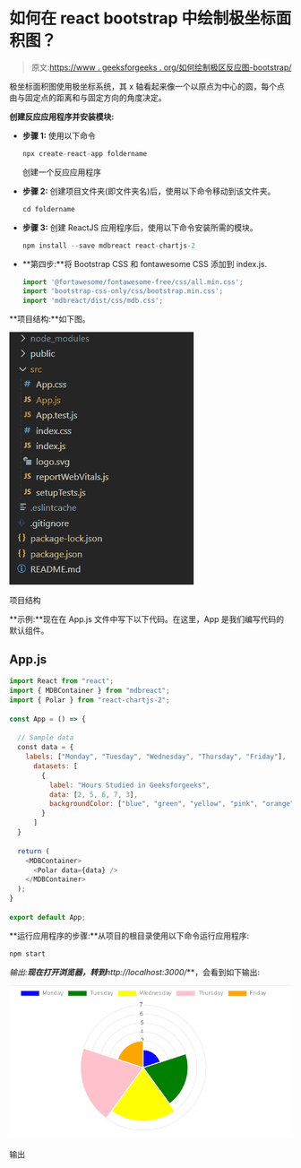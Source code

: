 # 如何在 react bootstrap 中绘制极坐标面积图？

> 原文:[https://www . geeksforgeeks . org/如何绘制极区反应图-bootstrap/](https://www.geeksforgeeks.org/how-to-draw-a-polar-area-chart-in-react-bootstrap/)

极坐标面积图使用极坐标系统，其 x 轴看起来像一个以原点为中心的圆，每个点由与固定点的距离和与固定方向的角度决定。

**创建反应应用程序并安装模块:**

*   **步骤 1:** 使用以下命令

    ```jsx
    npx create-react-app foldername
    ```

    创建一个反应应用程序
*   **步骤 2:** 创建项目文件夹(即文件夹名)后，使用以下命令移动到该文件夹。

    ```jsx
    cd foldername
    ```

*   **步骤 3:** 创建 ReactJS 应用程序后，使用以下命令安装所需的模块。

    ```jsx
    npm install --save mdbreact react-chartjs-2
    ```

*   **第四步:**将 Bootstrap CSS 和 fontawesome CSS 添加到 index.js.

    ```jsx
    import '@fortawesome/fontawesome-free/css/all.min.css';  
    import 'bootstrap-css-only/css/bootstrap.min.css';  
    import 'mdbreact/dist/css/mdb.css';
    ```

**项目结构:**如下图。

![](img/f04ae0d8b722a9fff0bd9bd138b29c23.png)

项目结构

**示例:**现在在 App.js 文件中写下以下代码。在这里，App 是我们编写代码的默认组件。

## App.js

```jsx
import React from "react";
import { MDBContainer } from "mdbreact";
import { Polar } from "react-chartjs-2";

const App = () => {

  // Sample data
  const data = {
    labels: ["Monday", "Tuesday", "Wednesday", "Thursday", "Friday"],
      datasets: [
        {
          label: "Hours Studied in Geeksforgeeks",
          data: [2, 5, 6, 7, 3],
          backgroundColor: ["blue", "green", "yellow", "pink", "orange"],
        }
      ]
  }

  return (
    <MDBContainer>
      <Polar data={data} />
    </MDBContainer>
  );
}

export default App;
```

**运行应用程序的步骤:**从项目的根目录使用以下命令运行应用程序:

```jsx
npm start
```

**输出:**现在打开浏览器，转到***http://localhost:3000/***，会看到如下输出:

![](img/0580bdb95d9ae1a2ae1ab6c352c502f4.png)

输出